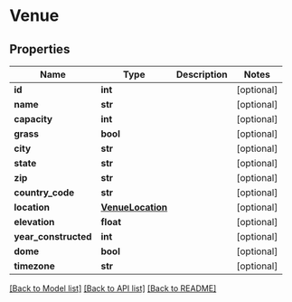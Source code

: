 # Venue

## Properties
Name | Type | Description | Notes
------------ | ------------- | ------------- | -------------
**id** | **int** |  | [optional] 
**name** | **str** |  | [optional] 
**capacity** | **int** |  | [optional] 
**grass** | **bool** |  | [optional] 
**city** | **str** |  | [optional] 
**state** | **str** |  | [optional] 
**zip** | **str** |  | [optional] 
**country_code** | **str** |  | [optional] 
**location** | [**VenueLocation**](VenueLocation.md) |  | [optional] 
**elevation** | **float** |  | [optional] 
**year_constructed** | **int** |  | [optional] 
**dome** | **bool** |  | [optional] 
**timezone** | **str** |  | [optional] 

[[Back to Model list]](../README.md#documentation-for-models) [[Back to API list]](../README.md#documentation-for-api-endpoints) [[Back to README]](../README.md)


